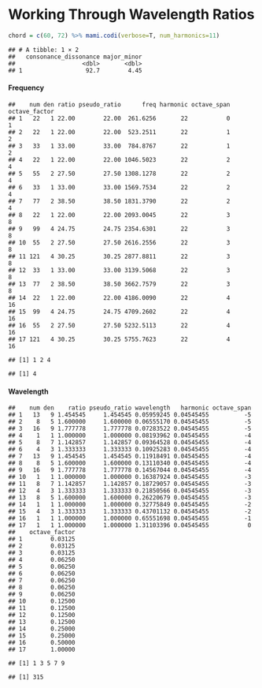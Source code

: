 Working Through Wavelength Ratios
================

``` r
chord = c(60, 72) %>% mami.codi(verbose=T, num_harmonics=11)
```

    ## # A tibble: 1 × 2
    ##   consonance_dissonance major_minor
    ##                   <dbl>       <dbl>
    ## 1                  92.7        4.45

#### Frequency

    ##    num den ratio pseudo_ratio      freq harmonic octave_span octave_factor
    ## 1   22   1 22.00        22.00  261.6256       22           0             1
    ## 2   22   1 22.00        22.00  523.2511       22           1             2
    ## 3   33   1 33.00        33.00  784.8767       22           1             2
    ## 4   22   1 22.00        22.00 1046.5023       22           2             4
    ## 5   55   2 27.50        27.50 1308.1278       22           2             4
    ## 6   33   1 33.00        33.00 1569.7534       22           2             4
    ## 7   77   2 38.50        38.50 1831.3790       22           2             4
    ## 8   22   1 22.00        22.00 2093.0045       22           3             8
    ## 9   99   4 24.75        24.75 2354.6301       22           3             8
    ## 10  55   2 27.50        27.50 2616.2556       22           3             8
    ## 11 121   4 30.25        30.25 2877.8811       22           3             8
    ## 12  33   1 33.00        33.00 3139.5068       22           3             8
    ## 13  77   2 38.50        38.50 3662.7579       22           3             8
    ## 14  22   1 22.00        22.00 4186.0090       22           4            16
    ## 15  99   4 24.75        24.75 4709.2602       22           4            16
    ## 16  55   2 27.50        27.50 5232.5113       22           4            16
    ## 17 121   4 30.25        30.25 5755.7623       22           4            16

    ## [1] 1 2 4

    ## [1] 4

#### Wavelength

    ##    num den    ratio pseudo_ratio wavelength   harmonic octave_span
    ## 1   13   9 1.454545     1.454545 0.05959245 0.04545455          -5
    ## 2    8   5 1.600000     1.600000 0.06555170 0.04545455          -5
    ## 3   16   9 1.777778     1.777778 0.07283522 0.04545455          -5
    ## 4    1   1 1.000000     1.000000 0.08193962 0.04545455          -4
    ## 5    8   7 1.142857     1.142857 0.09364528 0.04545455          -4
    ## 6    4   3 1.333333     1.333333 0.10925283 0.04545455          -4
    ## 7   13   9 1.454545     1.454545 0.11918491 0.04545455          -4
    ## 8    8   5 1.600000     1.600000 0.13110340 0.04545455          -4
    ## 9   16   9 1.777778     1.777778 0.14567044 0.04545455          -4
    ## 10   1   1 1.000000     1.000000 0.16387924 0.04545455          -3
    ## 11   8   7 1.142857     1.142857 0.18729057 0.04545455          -3
    ## 12   4   3 1.333333     1.333333 0.21850566 0.04545455          -3
    ## 13   8   5 1.600000     1.600000 0.26220679 0.04545455          -3
    ## 14   1   1 1.000000     1.000000 0.32775849 0.04545455          -2
    ## 15   4   3 1.333333     1.333333 0.43701132 0.04545455          -2
    ## 16   1   1 1.000000     1.000000 0.65551698 0.04545455          -1
    ## 17   1   1 1.000000     1.000000 1.31103396 0.04545455           0
    ##    octave_factor
    ## 1        0.03125
    ## 2        0.03125
    ## 3        0.03125
    ## 4        0.06250
    ## 5        0.06250
    ## 6        0.06250
    ## 7        0.06250
    ## 8        0.06250
    ## 9        0.06250
    ## 10       0.12500
    ## 11       0.12500
    ## 12       0.12500
    ## 13       0.12500
    ## 14       0.25000
    ## 15       0.25000
    ## 16       0.50000
    ## 17       1.00000

    ## [1] 1 3 5 7 9

    ## [1] 315
